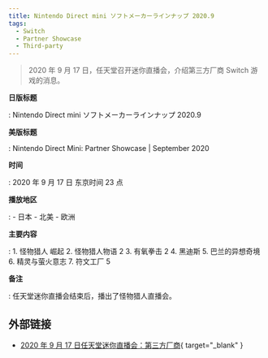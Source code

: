 ```yaml
---
title: Nintendo Direct mini ソフトメーカーラインナップ 2020.9
tags:
  - Switch
  - Partner Showcase
  - Third-party
---
```


> 2020 年 9 月 17 日，任天堂召开迷你直播会，介绍第三方厂商 Switch 游戏的消息。

**日版标题**

:   Nintendo Direct mini ソフトメーカーラインナップ 2020.9

**美版标题**

:   Nintendo Direct Mini: Partner Showcase | September 2020

**时间**

:   2020 年 9 月 17 日 东京时间 23 点

**播放地区**

:   - 日本
    - 北美
    - 欧洲

**主要内容**

:   1. 怪物猎人 崛起
    2. 怪物猎人物语 2
    3. 有氧拳击 2
    4. 黑迪斯
    5. 巴兰的异想奇境
    6. 精灵与萤火意志
    7. 符文工厂 5

**备注**

:   任天堂迷你直播会结束后，播出了怪物猎人直播会。

## 外部链接

- [2020 年 9 月 17 日任天堂迷你直播会：第三方厂商](https://www.bilibili.com/video/BV1cz4y1S75q/){ target="_blank" }
